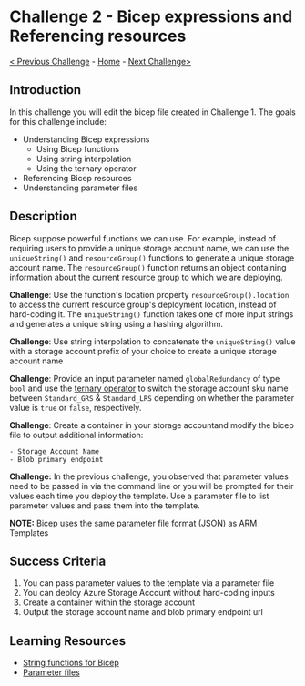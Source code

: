 # Challenge 2 - Bicep expressions and Referencing resources

[< Previous Challenge](./Bicep-Challenge-01.md) - [Home](../README.md) - [Next Challenge>](./Bicep-Challenge-03.md)

## Introduction

In this challenge you will edit the bicep file created in Challenge 1. The goals for this challenge include:
+ Understanding Bicep expressions
    + Using Bicep functions
    + Using string interpolation
    + Using the ternary operator
+ Referencing Bicep resources
+ Understanding parameter files

## Description

Bicep suppose powerful functions we can use.  For example, instead of requiring users to provide a unique storage account name, we can use the `uniqueString()` and `resourceGroup()` functions to generate a unique storage account name. The `resourceGroup()` function returns an object containing information about the current resource group to which we are deploying.  

**Challenge**: Use the function's location property `resourceGroup().location` to access the current resource group's deployment location, instead of hard-coding it. The `uniqueString()` function takes one of more input strings  and generates a unique string using a hashing algorithm.

**Challenge**: Use string interpolation to concatenate the `uniqueString()` value with a storage account prefix of your choice to create a unique storage account name

**Challenge**: Provide an input parameter named `globalRedundancy` of type `bool`  and use the [ternary operator](https://learn.microsoft.com/en-us/azure/azure-resource-manager/bicep/operators#operator-precedence-and-associativity) to switch the storage account sku name between `Standard_GRS` & `Standard_LRS` depending on whether the parameter value is `true` or `false`, respectively.

**Challenge**: Create a container in your storage accountand modify the bicep file to output additional information:

    - Storage Account Name
    - Blob primary endpoint

**Challenge:** In the previous challenge, you observed that parameter values need to be passed in via the command line or you will be prompted for their values each time you deploy the template. Use a parameter file to list parameter values and pass them into the template.

**NOTE:** Bicep uses the same parameter file format (JSON) as ARM Templates

## Success Criteria

1. You can pass parameter values to the template via a parameter file
1. You can deploy Azure Storage Account without hard-coding inputs
1. Create a container within the storage account
1. Output the storage account name and blob primary endpoint url

## Learning Resources

+ [String functions for Bicep](https://learn.microsoft.com/en-us/azure/azure-resource-manager/bicep/bicep-functions-string)
+ [Parameter files](https://learn.microsoft.com/en-us/azure/azure-resource-manager/bicep/parameter-files)
